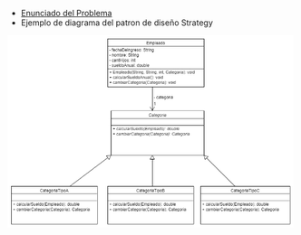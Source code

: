 * [Enunciado del Problema](/2-1-Prog2-Clase-02/Enunciado.pdf)
* Ejemplo de diagrama del patron de diseño Strategy

![Diagrama](https://github.com/romeramatias/ort-2-1-prog2/blob/master/2-1-Prog2-Clase-02/Diagrama-PNG.png)

